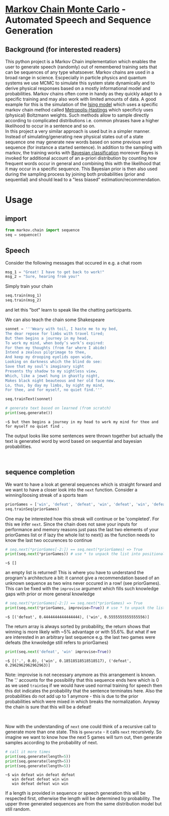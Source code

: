 # [Markov Chain Monte Carlo](https://en.wikipedia.org/wiki/Markov_chain_Monte_Carlo) - Automated Speech and Sequence Generation

## Background (for interested readers)
This python project is a Markov Chain implementation which enables the user to generate speech (randomly) out of remembered training sets that can be sequences of any type whatsoever. Markov chains are used in a broad range in science. Escpecially in particle physics and quantum systems we use MCMC to simulate this system state dynamically and to derive physical responses based on a mostly informational model and probabilities. Markov chains often come in handy as they quickly adapt to a specific training and may also work with limited amounts of data. A good example for this is the simulation of the [Ising model](https://en.wikipedia.org/wiki/Ising_model#Metropolis_algorithm) which uses a specific markov chain method called [Metropolis-Hastings](https://en.wikipedia.org/wiki/Metropolis%E2%80%93Hastings_algorithm) which specificly uses (physical) Boltzmann weights. Such methods allow to sample directly according to complicated distributions i.e. common phrases have a higher likelihood to occur in a sentence and so on. <br>
In this project a very similar approach is used but in a simpler manner. Instead of simulating/generating new physical states out of a state sequence one may generate new words based on some previous word sequence (for instance a started sentence). In addition to the sampling with markov, the training works with [Bayesian classification](https://en.wikipedia.org/wiki/Bayes_classifier) moreover Bayes is invoked for additional account of an a-priori distribution by counting how frequent words occur in general and combining this with the likelihood that it may occur in a specific sequence. This Bayesian prior is then also used during the sampling process by joining both probabilities (prior and sequential) and should lead to a "less biased" estimation/recommendation.

# Usage
## import
```python
from markov.chain import sequence
seq = sequence()
```
## Speech
Consider the following messages that occured in e.g. a chat room <br>
```python
msg_1 = "Great! I have to get back to work!"
msg_2 = "Sure, hearing from you!"
```
Simply train your chain
```python
seq.train(msg_1)
seq.train(msg_2)
```
and let this "bot" learn to speak like the chatting participants.

We can also teach the chain some Shakespeare

```python
sonnet = '''Weary with toil, I haste me to my bed,
The dear repose for limbs with travel tired;
But then begins a journey in my head,
To work my mind, when body’s work’s expired:
For then my thoughts (from far where I abide)
Intend a zealous pilgrimage to thee,
And keep my drooping eyelids open wide,
Looking on darkness which the blind do see:
Save that my soul’s imaginary sight
Presents thy shadow to my sightless view,
Which, like a jewel hung in ghastly night,
Makes black night beauteous and her old face new.
Lo, thus, by day my limbs, by night my mind,
For thee, and for myself, no quiet find.'''

seq.trainText(sonnet)

# generate text based on learned (from scratch)
print(seq.generate()) 

```
```
~$ but then begins a journey in my head to work my mind for thee and for myself no quiet find .
```
The output looks like some sentences were thrown together but actually the text is generated word by word based on sequential and bayesian probabilities.

<br>

## sequence completion
We want to have a look at general sequences which is straight forward and we want to have a closer look into the ```next``` function.
Consider a winning/loosing streak of a sports team
```python
priorGames = ['win', 'defeat', 'defeat', 'win', 'defeat', 'win', 'defeat', 'win', 'win']
seq.trainSeq(priorGames) 
```
One may be interested how this streak will continue or be 'completed'. For this we infer ```next```. Since the chain does not save your inputs for performance and memory reasons just pass the last two elements of your priorGames list or if lazy the whole list to next() as the function needs to know the last two occurences to continue
```python
# seq.next(*priorGames[-2:]) == seq.next(*priorGames) => True
print(seq.next(*priorGames)) # use * to unpack the list into positional arguments
```
```
~$ []
```

an empty list is returned! This is where you have to understand the program's architecture a bit: it cannot give a recommendation based of an unknown sequence as two wins never occured in a row! (see priorGames). This can be fixed with the ```improvise``` argument which fills such knowledge gaps with prior or more general knowledge

```python
# seq.next(*priorGames[-2:]) == seq.next(*priorGames) => True
print(seq.next(*priorGames, improvise=True)) # use * to unpack the list into positional arguments
```
```
~$ [('defeat', 0.4444444444444444), ('win', 0.5555555555555556)]
```
The return array is always sorted by probability, the return shows that winning is more likely with ~5% advantage or with 55.6%.
But what if we are interested in an arbitrary last sequence e.g. the last two games were defeats (the knwoledge still refers to priorGames)
```python
print(seq.next('defeat', 'win' improvise=True)) 
```
```
~$ [('.', 0.0), ('win', 0.18518518518518517), ('defeat', 0.2962962962962963)]
```
Note: improvise is not necessary anymore as this arrangement is known.
The '.' accounts for the possibility that this sequence ends here which is 0 as we used ```trainSeq``` if we would have used normal training for speech then this dot indicates the probability that the sentence terminates here. Also the probabilities do not add up to 1 anymore - this is due to the prior probabilities which were mixed in which breaks the normalization. Anyway the chain is sure that this will be a defeat!

<br>

Now with the understanding of ```next``` one could think of a recursive call to generate more than one state. This is ```generate``` - it calls ```next``` recursively.
So imagine we want to know how the next 5 games will turn out, then generate samples according to the probability of next.

```python
# call it more times
print(seq.generate(length=5)) 
print(seq.generate(length=5)) 
print(seq.generate(length=5)) 
```
```
~$ win defeat win defeat defeat
   win defeat defeat win win
   win defeat defeat win win
```

If a length is provided in sequence or speech generation this will be respected first, otherwise the length will be determined by probability. The upper three generated sequences are from the same distribution model but still random.
